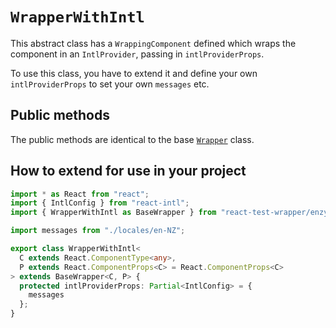 `WrapperWithIntl`
=================

This abstract class has a `WrappingComponent` defined which wraps the component in an `IntlProvider`,
passing in `intlProviderProps`.

To use this class, you have to extend it and define your own `intlProviderProps` to set your own
`messages` etc.


Public methods
--------------
The public methods are identical to the base [`Wrapper`](Wrapper.md) class.


How to extend for use in your project
-------------------------------------

```typescript jsx
import * as React from "react";
import { IntlConfig } from "react-intl";
import { WrapperWithIntl as BaseWrapper } from "react-test-wrapper/enzyme";

import messages from "./locales/en-NZ";

export class WrapperWithIntl<
  C extends React.ComponentType<any>,
  P extends React.ComponentProps<C> = React.ComponentProps<C>
> extends BaseWrapper<C, P> {
  protected intlProviderProps: Partial<IntlConfig> = {
    messages
  };
}
```
